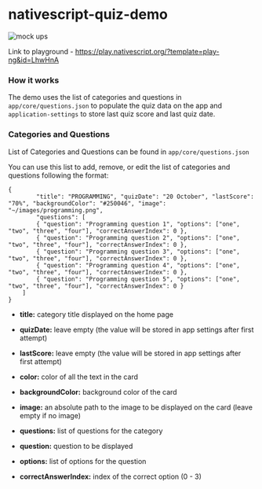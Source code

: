 # nativescript-quiz-demo

![mock ups](https://github.com/williamjuan027/nativescript-quiz-demo/blob/master/mockup/ns_quiz.png)

Link to playground - https://play.nativescript.org/?template=play-ng&id=LhwHnA

### How it works
The demo uses the list of categories and questions in `app/core/questions.json` to populate the quiz data on the app and `application-settings` to store last quiz score and last quiz date.

### Categories and Questions
List of Categories and Questions can be found in `app/core/questions.json`

You can use this list to add, remove, or edit the list of categories and questions following the format:
```
{
        "title": "PROGRAMMING", "quizDate": "20 October", "lastScore": "70%", "backgroundColor": "#250046", "image": "~/images/programming.png",
        "questions": [
        { "question": "Programming question 1", "options": ["one", "two", "three", "four"], "correctAnswerIndex": 0 },
        { "question": "Programming question 2", "options": ["one", "two", "three", "four"], "correctAnswerIndex": 0 },
        { "question": "Programming question 3", "options": ["one", "two", "three", "four"], "correctAnswerIndex": 0 },
        { "question": "Programming question 4", "options": ["one", "two", "three", "four"], "correctAnswerIndex": 0 },
        { "question": "Programming question 5", "options": ["one", "two", "three", "four"], "correctAnswerIndex": 0 }
    ]
}
```
* <b>title:</b> category title displayed on the home page
* <b>quizDate:</b> leave empty (the value will be stored in app settings after first attempt)
* <b>lastScore:</b> leave empty (the value will be stored in app settings after first attempt)
* <b>color:</b> color of all the text in the card
* <b>backgroundColor:</b> background color of the card
* <b>image:</b> an absolute path to the image to be displayed on the card (leave empty if no image)

* <b>questions:</b> list of questions for the category
* <b>question:</b> question to be displayed
* <b>options:</b> list of options for the question
* <b>correctAnswerIndex:</b> index of the correct option (0 - 3)



